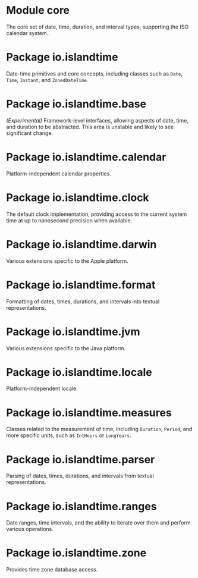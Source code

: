 # Module core

The core set of date, time, duration, and interval types, supporting the ISO calendar system..

# Package io.islandtime

Date-time primitives and core concepts, including classes such as `Date`, `Time`, `Instant`, and `ZonedDateTime`.

# Package io.islandtime.base

*(Experimental)* Framework-level interfaces, allowing aspects of date, time, and duration to be abstracted. This area is unstable and likely to see significant change.

# Package io.islandtime.calendar

Platform-independent calendar properties.

# Package io.islandtime.clock

The default clock implementation, providing access to the current system time at up to nanosecond precision when available.

# Package io.islandtime.darwin

Various extensions specific to the Apple platform.

# Package io.islandtime.format

Formatting of dates, times, durations, and intervals into textual representations.

# Package io.islandtime.jvm

Various extensions specific to the Java platform.

# Package io.islandtime.locale

Platform-independent locale.

# Package io.islandtime.measures

Classes related to the measurement of time, including `Duration`, `Period`, and more specific units, such as `IntHours` or `LongYears`.

# Package io.islandtime.parser

Parsing of dates, times, durations, and intervals from textual representations.

# Package io.islandtime.ranges

Date ranges, time intervals, and the ability to iterate over them and perform various operations.

# Package io.islandtime.zone

Provides time zone database access.
